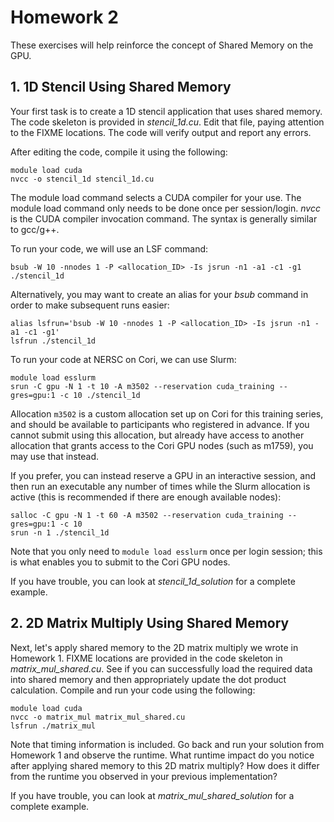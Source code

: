 # Homework 2

These exercises will help reinforce the concept of Shared Memory on the GPU.

## **1. 1D Stencil Using Shared Memory**

Your first task is to create a 1D stencil application that uses shared memory. The code skeleton is provided in *stencil_1d.cu*. Edit that file, paying attention to the FIXME locations. The code will verify output and report any errors.

After editing the code, compile it using the following:

```
module load cuda
nvcc -o stencil_1d stencil_1d.cu
```

The module load command selects a CUDA compiler for your use. The module load command only needs to be done once per session/login. *nvcc* is the CUDA compiler invocation command. The syntax is generally similar to gcc/g++.

To run your code, we will use an LSF command:

```
bsub -W 10 -nnodes 1 -P <allocation_ID> -Is jsrun -n1 -a1 -c1 -g1 ./stencil_1d
```

Alternatively, you may want to create an alias for your *bsub* command in order to make subsequent runs easier:

```
alias lsfrun='bsub -W 10 -nnodes 1 -P <allocation_ID> -Is jsrun -n1 -a1 -c1 -g1'
lsfrun ./stencil_1d
```

To run your code at NERSC on Cori, we can use Slurm:

```
module load esslurm
srun -C gpu -N 1 -t 10 -A m3502 --reservation cuda_training --gres=gpu:1 -c 10 ./stencil_1d
```

Allocation `m3502` is a custom allocation set up on Cori for this training series, and should be available to participants who registered in advance. If you cannot submit using this allocation, but already have access to another allocation that grants access to the Cori GPU nodes (such as m1759), you may use that instead.

If you prefer, you can instead reserve a GPU in an interactive session, and then run an executable any number of times while the Slurm allocation is active (this is recommended if there are enough available nodes):

```
salloc -C gpu -N 1 -t 60 -A m3502 --reservation cuda_training --gres=gpu:1 -c 10
srun -n 1 ./stencil_1d
```

Note that you only need to `module load esslurm` once per login session; this is what enables you to submit to the Cori GPU nodes.

If you have trouble, you can look at *stencil_1d_solution* for a complete example.

## **2. 2D Matrix Multiply Using Shared Memory**

Next, let's apply shared memory to the 2D matrix multiply we wrote in Homework 1. FIXME locations are provided in the code skeleton in *matrix_mul_shared.cu*. See if you can successfully load the required data into shared memory and then appropriately update the dot product calculation. Compile and run your code using the following:

```
module load cuda
nvcc -o matrix_mul matrix_mul_shared.cu
lsfrun ./matrix_mul
```

Note that timing information is included. Go back and run your solution from Homework 1 and observe the runtime. What runtime impact do you notice after applying shared memory to this 2D matrix multiply? How does it differ from the runtime you observed in your previous implementation?

If you have trouble, you can look at *matrix_mul_shared_solution* for a complete example.
